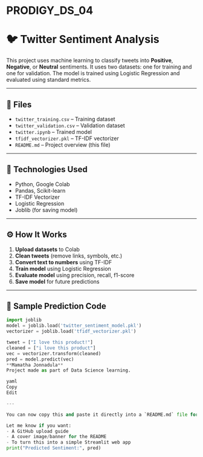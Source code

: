 # PRODIGY_DS_04
# 🐦 Twitter Sentiment Analysis

This project uses machine learning to classify tweets into **Positive**, **Negative**, or **Neutral** sentiments. It uses two datasets: one for training and one for validation. The model is trained using Logistic Regression and evaluated using standard metrics.

---

## 📁 Files

- `twitter_training.csv` – Training dataset  
- `twitter_validation.csv` – Validation dataset  
- `twitter.ipynb` – Trained model  
- `tfidf_vectorizer.pkl` – TF-IDF vectorizer  
- `README.md` – Project overview (this file)

---

## 🔧 Technologies Used

- Python, Google Colab  
- Pandas, Scikit-learn  
- TF-IDF Vectorizer  
- Logistic Regression  
- Joblib (for saving model)

---

## ⚙️ How It Works

1. **Upload datasets** to Colab  
2. **Clean tweets** (remove links, symbols, etc.)  
3. **Convert text to numbers** using TF-IDF  
4. **Train model** using Logistic Regression  
5. **Evaluate model** using precision, recall, f1-score  
6. **Save model** for future predictions

---

## 🧪 Sample Prediction Code

```python
import joblib
model = joblib.load('twitter_sentiment_model.pkl')
vectorizer = joblib.load('tfidf_vectorizer.pkl')

tweet = ["I love this product!"]
cleaned = ["i love this product"]
vec = vectorizer.transform(cleaned)
pred = model.predict(vec)
**Mamatha Jonnadula**
Project made as part of Data Science learning.

yaml
Copy
Edit

---

You can now copy this and paste it directly into a `README.md` file for GitHub or any project folder.

Let me know if you want:
- A GitHub upload guide
- A cover image/banner for the README
- To turn this into a simple Streamlit web app
print("Predicted Sentiment:", pred)

